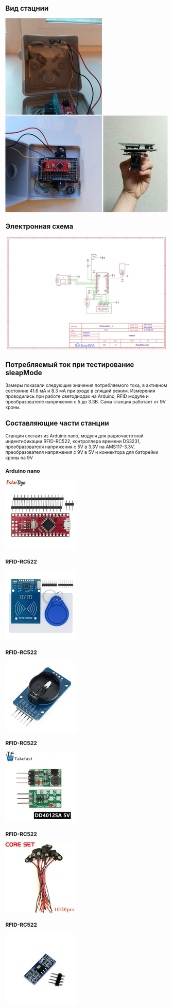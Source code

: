 ## Вид стацнии 
<img src="materials/station_type_1.jpg" width="300" height="300"> <img src="materials/station_type_2.jpg" width="300" height="300">
<img src="materials/station_type_3.jpg" width="200" height="300"> 

## Электронная схема 
!['Электронная схема'](materials/SCH_Schematic1_1_1-P1_1_2024-05-21.png)


## Потребляемый ток при тестирование sleapMode
Замеры показали следующие значения  потребляемого тока, в активном состояние 41.6 мА и  8.3 мА при входе в спящий режим. Измерения проводились при работе светодиодах на Arduino, RFID модуле и преобразователе наприжения с 5 до 3.3В. Сама станция работает от  9V кроны.  


## Составляющие части станции
Станция состаит из Arduino nano, модуля для радиочастотной индентификации RFID-RC522, контроллера времени DS3231, преобразователя наприжения с 5V в 3.3V на AMS117-3.3V, преобразователя напряжения с 9V в 5V и коннектора для баторейки кроны на 9V
  ### Arduino nano
   !['Электронная схема'](materials/items/U3ca0795e4da147f88e7a1c01e5ae4204k.jpg) 
  ### RFID-RC522
   !['Электронная схема'](materials/items/Udafbd1284b0743c18cbb84581f98baacq.jpg_220x220.webp)
  ### RFID-RC522
   !['Электронная схема'](materials/items/Udde6934478ac460790a60479288c4adb5.jpg_220x220.webp)
  ### RFID-RC522
   !['Электронная схема'](materials/items/A229d5507ce484144a1ad9e61a74567825.jpg_220x220.webp)
  ### RFID-RC522
   !['Электронная схема'](materials/items/U58a5bbc2b31e4f8d9af5a507410f35e1U.jpg_220x220.webp)
  ### RFID-RC522
   !['Электронная схема'](materials/items/U2aafc35a9f4c48389271e4281f24a97eN.jpg_220x220.webp)
 
